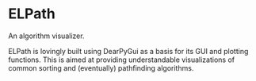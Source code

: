# ELPath
An algorithm visualizer.

ELPath is lovingly built using DearPyGui as a basis for its GUI and plotting functions.
This is aimed at providing understandable visualizations of common sorting and (eventually) pathfinding algorithms.
